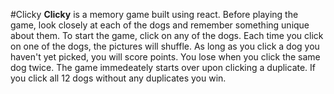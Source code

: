 #Clicky
**Clicky** is a memory game built using react. Before playing the game, look closely at each of the dogs and remember something unique about them. To start the game, click on any of the dogs. Each time you click on one of the dogs, the pictures will shuffle. As long as you click a dog you haven't yet picked, you will score points. You lose when you click the same dog twice. The game immedeately starts over upon clicking a duplicate. If you click all 12 dogs without any duplicates you win.